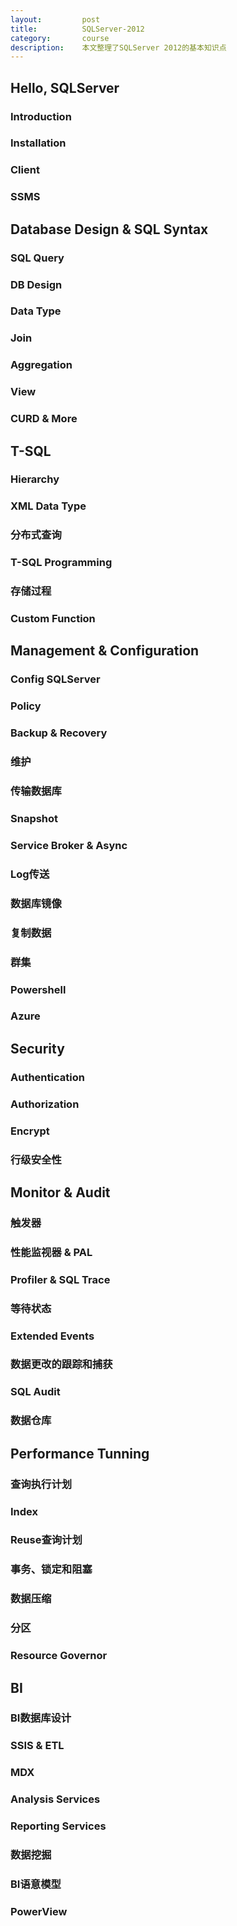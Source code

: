 ```yaml
---
layout:         post
title:          SQLServer-2012
category:       course
description:    本文整理了SQLServer 2012的基本知识点
---
```


## Hello, SQLServer

### Introduction

### Installation

### Client

### SSMS

## Database Design & SQL Syntax

### SQL Query

### DB Design

### Data Type

### Join

### Aggregation

### View

### CURD & More

## T-SQL

### Hierarchy

### XML Data Type

### 分布式查询

### T-SQL Programming

### 存储过程

### Custom Function

## Management & Configuration

### Config SQLServer

### Policy

### Backup & Recovery

### 维护

### 传输数据库

### Snapshot

### Service Broker & Async

### Log传送

### 数据库镜像

### 复制数据

### 群集

### Powershell

### Azure

## Security

### Authentication

### Authorization

### Encrypt

### 行级安全性

## Monitor & Audit

### 触发器

### 性能监视器 & PAL

### Profiler & SQL Trace

### 等待状态

### Extended Events

### 数据更改的跟踪和捕获

### SQL Audit

### 数据仓库

## Performance Tunning

### 查询执行计划

### Index

### Reuse查询计划

### 事务、锁定和阻塞

### 数据压缩

### 分区

### Resource Governor

## BI

### BI数据库设计

### SSIS & ETL

### MDX

### Analysis Services

### Reporting Services

### 数据挖掘

### BI语意模型

### PowerView